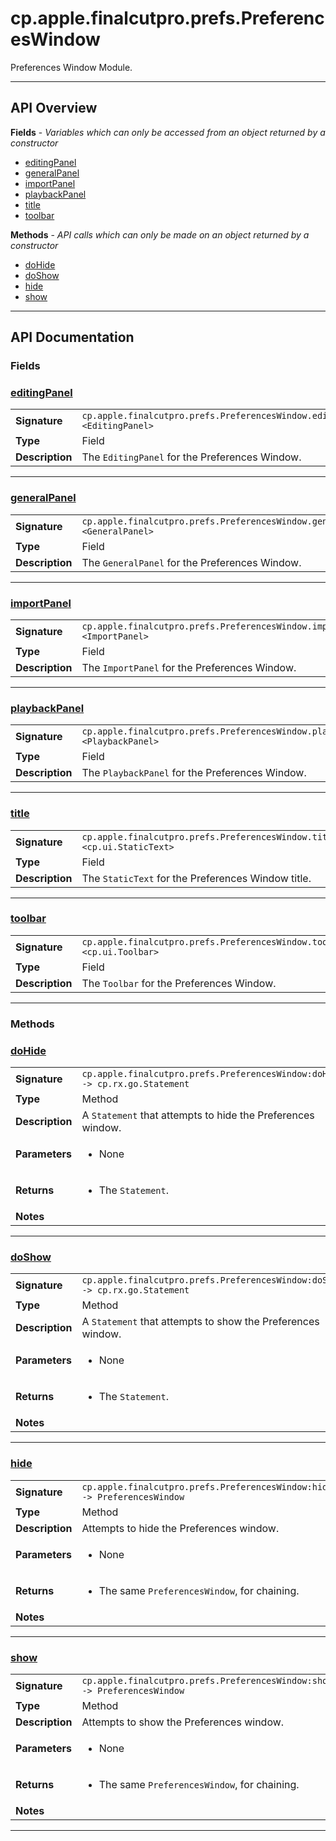 # cp.apple.finalcutpro.prefs.PreferencesWindow

Preferences Window Module.

---

## API Overview
**Fields** - _Variables which can only be accessed from an object returned by a constructor_
 * [editingPanel](#editingpanel)
 * [generalPanel](#generalpanel)
 * [importPanel](#importpanel)
 * [playbackPanel](#playbackpanel)
 * [title](#title)
 * [toolbar](#toolbar)

**Methods** - _API calls which can only be made on an object returned by a constructor_
 * [doHide](#dohide)
 * [doShow](#doshow)
 * [hide](#hide)
 * [show](#show)


---

## API Documentation

### Fields


### [editingPanel](#editingpanel)

|                                             |                                                                                     |
| --------------------------------------------|-------------------------------------------------------------------------------------|
| **Signature**                               | `cp.apple.finalcutpro.prefs.PreferencesWindow.editingPanel <EditingPanel>`                                                                    |
| **Type**                                    | Field                                                                     |
| **Description**                             | The `EditingPanel` for the Preferences Window.                                                                     |

---

### [generalPanel](#generalpanel)

|                                             |                                                                                     |
| --------------------------------------------|-------------------------------------------------------------------------------------|
| **Signature**                               | `cp.apple.finalcutpro.prefs.PreferencesWindow.generalPanel <GeneralPanel>`                                                                    |
| **Type**                                    | Field                                                                     |
| **Description**                             | The `GeneralPanel` for the Preferences Window.                                                                     |

---

### [importPanel](#importpanel)

|                                             |                                                                                     |
| --------------------------------------------|-------------------------------------------------------------------------------------|
| **Signature**                               | `cp.apple.finalcutpro.prefs.PreferencesWindow.importPanel <ImportPanel>`                                                                    |
| **Type**                                    | Field                                                                     |
| **Description**                             | The `ImportPanel` for the Preferences Window.                                                                     |

---

### [playbackPanel](#playbackpanel)

|                                             |                                                                                     |
| --------------------------------------------|-------------------------------------------------------------------------------------|
| **Signature**                               | `cp.apple.finalcutpro.prefs.PreferencesWindow.playbackPanel <PlaybackPanel>`                                                                    |
| **Type**                                    | Field                                                                     |
| **Description**                             | The `PlaybackPanel` for the Preferences Window.                                                                     |

---

### [title](#title)

|                                             |                                                                                     |
| --------------------------------------------|-------------------------------------------------------------------------------------|
| **Signature**                               | `cp.apple.finalcutpro.prefs.PreferencesWindow.title <cp.ui.StaticText>`                                                                    |
| **Type**                                    | Field                                                                     |
| **Description**                             | The `StaticText` for the Preferences Window title.                                                                     |

---

### [toolbar](#toolbar)

|                                             |                                                                                     |
| --------------------------------------------|-------------------------------------------------------------------------------------|
| **Signature**                               | `cp.apple.finalcutpro.prefs.PreferencesWindow.toolbar <cp.ui.Toolbar>`                                                                    |
| **Type**                                    | Field                                                                     |
| **Description**                             | The `Toolbar` for the Preferences Window.                                                                     |

---
### Methods


### [doHide](#dohide)

|                                             |                                                                                     |
| --------------------------------------------|-------------------------------------------------------------------------------------|
| **Signature**                               | `cp.apple.finalcutpro.prefs.PreferencesWindow:doHide() -> cp.rx.go.Statement`                                                                    |
| **Type**                                    | Method                                                                     |
| **Description**                             | A `Statement` that attempts to hide the Preferences window.                                                                     |
| **Parameters**                              | <ul><li>None</li></ul> |
| **Returns**                                 | <ul><li>The `Statement`.</li></ul>          |
| **Notes**                                   | <ul></ul>                |

---

### [doShow](#doshow)

|                                             |                                                                                     |
| --------------------------------------------|-------------------------------------------------------------------------------------|
| **Signature**                               | `cp.apple.finalcutpro.prefs.PreferencesWindow:doShow() -> cp.rx.go.Statement`                                                                    |
| **Type**                                    | Method                                                                     |
| **Description**                             | A `Statement` that attempts to show the Preferences window.                                                                     |
| **Parameters**                              | <ul><li>None</li></ul> |
| **Returns**                                 | <ul><li>The `Statement`.</li></ul>          |
| **Notes**                                   | <ul></ul>                |

---

### [hide](#hide)

|                                             |                                                                                     |
| --------------------------------------------|-------------------------------------------------------------------------------------|
| **Signature**                               | `cp.apple.finalcutpro.prefs.PreferencesWindow:hide() -> PreferencesWindow`                                                                    |
| **Type**                                    | Method                                                                     |
| **Description**                             | Attempts to hide the Preferences window.                                                                     |
| **Parameters**                              | <ul><li>None</li></ul> |
| **Returns**                                 | <ul><li>The same `PreferencesWindow`, for chaining.</li></ul>          |
| **Notes**                                   | <ul></ul>                |

---

### [show](#show)

|                                             |                                                                                     |
| --------------------------------------------|-------------------------------------------------------------------------------------|
| **Signature**                               | `cp.apple.finalcutpro.prefs.PreferencesWindow:show() -> PreferencesWindow`                                                                    |
| **Type**                                    | Method                                                                     |
| **Description**                             | Attempts to show the Preferences window.                                                                     |
| **Parameters**                              | <ul><li>None</li></ul> |
| **Returns**                                 | <ul><li>The same `PreferencesWindow`, for chaining.</li></ul>          |
| **Notes**                                   | <ul></ul>                |

---
